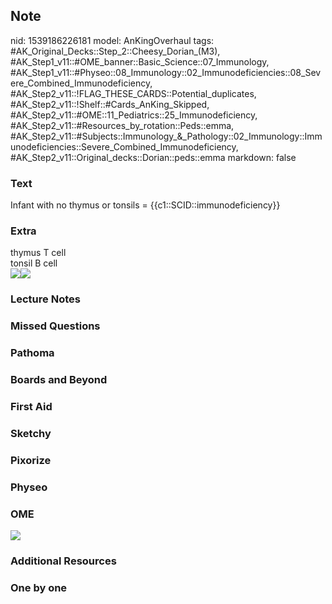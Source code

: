 ## Note
nid: 1539186226181
model: AnKingOverhaul
tags: #AK_Original_Decks::Step_2::Cheesy_Dorian_(M3), #AK_Step1_v11::#OME_banner::Basic_Science::07_Immunology, #AK_Step1_v11::#Physeo::08_Immunology::02_Immunodeficiencies::08_Severe_Combined_Immunodeficiency, #AK_Step2_v11::!FLAG_THESE_CARDS::Potential_duplicates, #AK_Step2_v11::!Shelf::#Cards_AnKing_Skipped, #AK_Step2_v11::#OME::11_Pediatrics::25_Immunodeficiency, #AK_Step2_v11::#Resources_by_rotation::Peds::emma, #AK_Step2_v11::#Subjects::Immunology_&_Pathology::02_Immunology::Immunodeficiencies::Severe_Combined_Immunodeficiency, #AK_Step2_v11::Original_decks::Dorian::peds::emma
markdown: false

### Text
Infant with no thymus or tonsils = {{c1::SCID::immunodeficiency}}

### Extra
<div>
  thymus T cell
</div>
<div>
  tonsil B cell
</div><img src="paste-4921087628410881.jpg"><img src=
"paste-408060547825667.jpg">

### Lecture Notes


### Missed Questions


### Pathoma


### Boards and Beyond


### First Aid


### Sketchy


### Pixorize


### Physeo


### OME
<div class="ome-widget">
  <a href=
  "https://onlinemeded.org/spa/immunology?ref=anki"><img src=
  "_OME_AnkiFlashcards_Topic_6.png"></a>
</div>

### Additional Resources


### One by one

